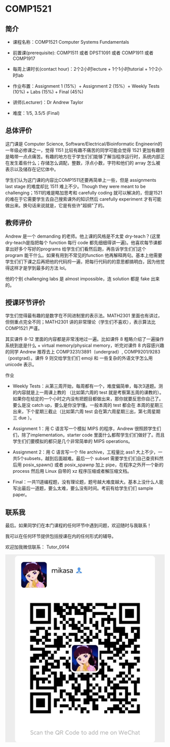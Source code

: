 # COMP1521
## 简介
- 课程名称：COMP1521 Computer Systems Fundamentals

- 前置课(prerequisite): COMP1511 或者 DPST1091 或者 COMP1911 或者 COMP1917

- 每周上课时长(contact hour)：2个2小时lecture + 1个1小时tutorial + 1个2小时lab

- 作业布置：Assignment 1 (15%）+ Assignment 2 (15%）+ Weekly Tests (10%) + Labs (15%) + Final (45%)

- 讲师(Lecturer)：Dr Andrew Taylor

- 难度：1/5, 3.5/5 (Final)

## 总体评价


这门课是 Computer Science, Software/Electrical/Bioinformatic Engineerin的一年级必修课之一，觉得 1151 比较有趣不痛苦的同学可能会觉得 1521 更加有趣但是略带一点点痛苦。有趣的地方在于学生们们能够了解当程序运行时，系统内部正在发生着些什么；存储怎么调配，整数，浮点小数，字符和他们的 array 怎么被表示以及储存在记忆体中。

学生们认为这门课的内容比COMP1511还要再简单上一些，但是 assignments last stage 的难度却比 1511 难上不少。Though they were meant to be challenging；1511的难是略加思考和 carefully coding 就可以解决的，但是1521 的难在于它需要学生去自己搜索课外的知识然后 carefully experiment 才有可能做出来。换句话来说就是，它是有些许"超纲"了的。

## 教师评价
Andrew 是一个 demanding 的老师。他上课的风格是不太爱 dry-teach？(这里dry-teach是指把每个 function 每行 code 都先细细得讲一遍)。他喜欢每节课都拿出好多个写好的programs 给学生们们看然后跑，再告诉学生们们这个 program 能干什么。如果有用到不常见的function 他再解释两句。基本上他需要学生们们下课之后再把他的代码捋一遍，把每行代码的的意思都搞明白，因为他觉得这样才是学到最多的方法 lol。

他的个别 challenging labs 是 almost impossible，连 solution 都是 fake 出来的。

## 授课环节评价
学生们觉得最有趣的是数字在不同进制里的表示法。MATH2301 里面也有讲过，但侧重点完全不同；MATH2301 讲的非常理论（学生们不喜欢），表示算法比 COMP1521 严谨。

其实课件 8-12 里面的内容都是非常浅地过一遍。比如课件 8 粗略介绍了一遍操作系统到底是什么 + virtual memory/physical memory，听完对课件 8 内容感兴趣的同学 Andrew 推荐去上 COMP3231/3891（undergrad）, COMP9201/9283（postgrad）。课件 9 则交给学生们们 emoji 和 一些复杂的外语文字怎么用 unicode 表示。

作业
- Weekly Tests：从第三周开始，每周都有一个，难度偏简单，每次3道题。测的内容就是上一周课上教的 （比如第六周的 test 就是考察第五周的课教的）。如果你在给定的一个小时之内没有把题目都做出来，那你就要反思你自己了。要么是没 catch up，要么是你没学懂。一般本周的 test 都会在 本周的星期三出来，下个星期三截止（比如第六周 test 会在第六周星期三出，第七周星期三 due ）。

- Assignment 1：用 C 语言写一个模拟 MIPS 的程序，Andrew 很照顾学生们们，除了implementation，starter code 里面什么都帮学生们们做好了。而且学生们们要模拟的都只是几个非常简单的 MIPS operations。

- Assignment 2：用 C 语言写一个 file archive，工程量比 ass1 大上不少，一共5个subsets，越到后面越难。最后一个 subset 需要学生们们自己查资料然后用 posix_spawn() 或者 posix_spawnp 加上 pipe，在程序之外开一个新的 process 然后用 Linux 自带的 xz 程序压缩或者解压缩文档。

- Final：一共11道编程题，没有理论题，题号越大难度越大。基本上没什么人能写出最后一道题，要么太难，要么没有时间。考前有给学生们们 sample paper。

## 联系我

最后。如果同学们在本门课程的任何环节中遇到问题，欢迎随时与我联系！

我可以在任何环节提供包括授课在内的任何形式的辅导。

欢迎加我微信联系： Tutor_0914

![图片](../image/wechat.jpg)